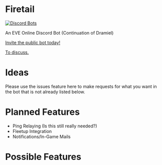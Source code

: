 # Firetail
[![Discord Bots](https://discordbots.org/api/widget/389952638327717928.svg)](https://discordbots.org/bot/389952638327717928)

An EVE Online Discord Bot (Continuation of Dramiel)


[Invite the public bot today!](https://discordapp.com/oauth2/authorize?client_id=389952638327717928&scope=bot&permissions=0)


[To discuss.](https://discord.gg/ZWmzTP3)


# Ideas
Please use the issues feature here to make requests for what you want in the bot that is not already listed below.

# Planned Features
- Ping Relaying (Is this still really needed?)
- Fleetup Integration
- Notifications/In-Game Mails

# Possible Features

